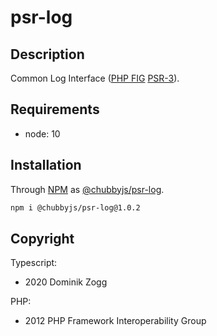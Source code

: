 # psr-log

## Description

Common Log Interface ([PHP FIG][2] [PSR-3][3]).

## Requirements

 * node: 10

## Installation

Through [NPM](https://www.npmjs.com) as [@chubbyjs/psr-log][1].

```sh
npm i @chubbyjs/psr-log@1.0.2
```

## Copyright

Typescript:
 * 2020 Dominik Zogg

PHP:
 * 2012 PHP Framework Interoperability Group

[1]: https://www.npmjs.com/package/@chubbyjs/psr-log

[2]: https://www.php-fig.org/
[3]: https://www.php-fig.org/psr/psr-3/
